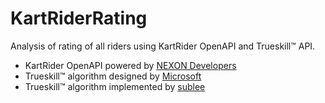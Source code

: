 # KartRiderRating

Analysis of rating of all riders using KartRider OpenAPI and Trueskill™ API.

- KartRider OpenAPI powered by [NEXON Developers](https://developers.nexon.com/)
- Trueskill™ algorithm designed by [Microsoft](https://www.microsoft.com/en-us/research/project/trueskill-ranking-system/)
- Trueskill™ algorithm implemented by [sublee](https://github.com/sublee/trueskill)
